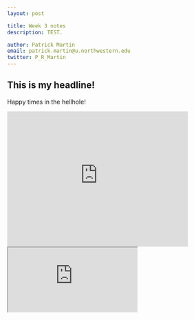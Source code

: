 ```yaml
---
layout: post

title: Week 3 notes
description: TEST.

author: Patrick Martin
email: patrick.martin@u.northwestern.edu
twitter: P_R_Martin
---
```



## This is my headline!


Happy times in the hellhole!


<iframe width="420" height="315" src="https://www.youtube.com/embed/KfQQjSxhh9c" frameborder="0" allowfullscreen></iframe>


<iframe src="https://docs.google.com/spreadsheets/d/15wiWigY51yHcj6vAp93RRNtcO2KAPjL4i-0ow1XFt38/pubchart?oid=2069434167&amp;format=image"></iframe>
